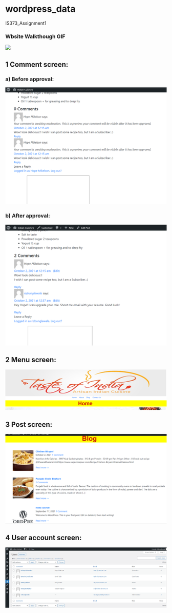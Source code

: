 # wordpress_data
IS373_Assignment1

### Wbsite Walkthough GIF

<img src="https://github.com/rizb13/wordpress_data/blob/master/wp-content/themes/myBlogTheme/walkthroughPart2.gif" width=250><br>

## 1 Comment screen:
  ### a) Before approval:
  ![alt text](https://github.com/rizb13/wordpress_data/blob/master/wp-content/themes/myBlogTheme/Assignment1/comment_approval_screen.png?raw=true)
  ### b) After approval:
   ![alt text](https://github.com/rizb13/wordpress_data/blob/master/wp-content/themes/myBlogTheme/Assignment1/approved_comment.png?raw=true)
## 2 Menu screen:
 ![alt text](https://github.com/rizb13/wordpress_data/blob/master/wp-content/themes/myBlogTheme/Assignment1/menu_screen.png?raw=true)
## 3 Post screen:
 ![alt text](https://github.com/rizb13/wordpress_data/blob/master/wp-content/themes/myBlogTheme/Assignment1/posts.png?raw=true)
## 4 User account screen:
 ![alt text](https://github.com/rizb13/wordpress_data/blob/master/wp-content/themes/myBlogTheme/Assignment1/user-account_screen3.png?raw=true)


